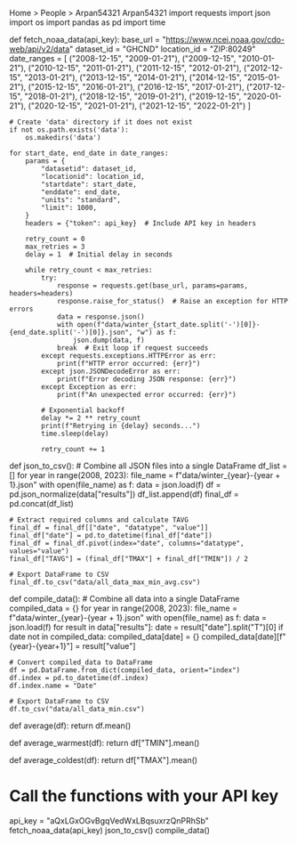 Home > People > Arpan54321
Arpan54321
import requests
import json
import os
import pandas as pd
import time

def fetch_noaa_data(api_key):
    base_url = "https://www.ncei.noaa.gov/cdo-web/api/v2/data"
    dataset_id = "GHCND"
    location_id = "ZIP:80249"
    date_ranges = [
        ("2008-12-15", "2009-01-21"),
        ("2009-12-15", "2010-01-21"),
        ("2010-12-15", "2011-01-21"),
        ("2011-12-15", "2012-01-21"),
        ("2012-12-15", "2013-01-21"),
        ("2013-12-15", "2014-01-21"),
        ("2014-12-15", "2015-01-21"),
        ("2015-12-15", "2016-01-21"),
        ("2016-12-15", "2017-01-21"),
        ("2017-12-15", "2018-01-21"),
        ("2018-12-15", "2019-01-21"),
        ("2019-12-15", "2020-01-21"),
        ("2020-12-15", "2021-01-21"),
        ("2021-12-15", "2022-01-21")
    ]
    
    # Create 'data' directory if it does not exist
    if not os.path.exists('data'):
        os.makedirs('data')

    for start_date, end_date in date_ranges:
        params = {
            "datasetid": dataset_id,
            "locationid": location_id,
            "startdate": start_date,
            "enddate": end_date,
            "units": "standard",
            "limit": 1000,
        }
        headers = {"token": api_key}  # Include API key in headers
        
        retry_count = 0
        max_retries = 3
        delay = 1  # Initial delay in seconds
        
        while retry_count < max_retries:
            try:
                response = requests.get(base_url, params=params, headers=headers)
                response.raise_for_status()  # Raise an exception for HTTP errors
                data = response.json()
                with open(f"data/winter_{start_date.split('-')[0]}-{end_date.split('-')[0]}.json", "w") as f:
                    json.dump(data, f)
                break  # Exit loop if request succeeds
            except requests.exceptions.HTTPError as err:
                print(f"HTTP error occurred: {err}")
            except json.JSONDecodeError as err:
                print(f"Error decoding JSON response: {err}")
            except Exception as err:
                print(f"An unexpected error occurred: {err}")
            
            # Exponential backoff
            delay *= 2 ** retry_count
            print(f"Retrying in {delay} seconds...")
            time.sleep(delay)
            
            retry_count += 1

def json_to_csv():
    # Combine all JSON files into a single DataFrame
    df_list = []
    for year in range(2008, 2023):
        file_name = f"data/winter_{year}-{year + 1}.json"
        with open(file_name) as f:
            data = json.load(f)
            df = pd.json_normalize(data["results"])
            df_list.append(df)
    final_df = pd.concat(df_list)
    
    # Extract required columns and calculate TAVG
    final_df = final_df[["date", "datatype", "value"]]
    final_df["date"] = pd.to_datetime(final_df["date"])
    final_df = final_df.pivot(index="date", columns="datatype", values="value")
    final_df["TAVG"] = (final_df["TMAX"] + final_df["TMIN"]) / 2
    
    # Export DataFrame to CSV
    final_df.to_csv("data/all_data_max_min_avg.csv")

def compile_data():
    # Combine all data into a single DataFrame
    compiled_data = {}
    for year in range(2008, 2023):
        file_name = f"data/winter_{year}-{year + 1}.json"
        with open(file_name) as f:
            data = json.load(f)
            for result in data["results"]:
                date = result["date"].split("T")[0]
                if date not in compiled_data:
                    compiled_data[date] = {}
                compiled_data[date][f"{year}-{year+1}"] = result["value"]
    
    # Convert compiled_data to DataFrame
    df = pd.DataFrame.from_dict(compiled_data, orient="index")
    df.index = pd.to_datetime(df.index)
    df.index.name = "Date"
    
    # Export DataFrame to CSV
    df.to_csv("data/all_data_min.csv")

def average(df):
    return df.mean()

def average_warmest(df):
    return df["TMIN"].mean()

def average_coldest(df):
    return df["TMAX"].mean()

# Call the functions with your API key
api_key = "aQxLGxOGvBgqVedWxLBqsuxrzQnPRhSb"
fetch_noaa_data(api_key)
json_to_csv()
compile_data()
